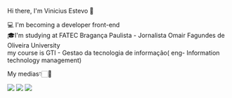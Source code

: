 Hi there, I'm Vinicius Estevo 👋

💻 I'm becoming a developer front-end<br>
🎓I'm studying at FATEC Bragança Paulista - Jornalista Omair Fagundes de Oliveira University<br>
my course is GTI - Gestao da tecnologia de informação( eng- Information technology management)

My medias👇🏻💖

<div>
<a href="https://www.instagram.com/vini_estevo" target="_blank" ><img src="https://img.shields.io/badge/Instagram-E4405F?style=for-the-badge&logo=instagram&logoColor=white" target="_blank"></a>
<a href="https://www.linkedin.com/in/vinicius-estevo/" target="_blank"><img src="https://img.shields.io/badge/LinkedIn-0077B5?style=for-the-badge&logo=linkedin&logoColor=white" target="_blank"></a>
<a href="mailto:viniestevo33@gmail.com " target="_blank"><img src="https://img.shields.io/badge/Gmail-D14836?style=for-the-badge&logo=gmail&logoColor=white" target="_blank"></a>
</div>
